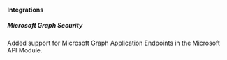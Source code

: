 
#### Integrations

##### Microsoft Graph Security

Added support for Microsoft Graph Application Endpoints in the Microsoft API Module.